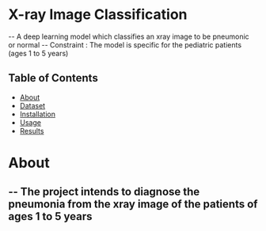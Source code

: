 # X-ray Image Classification  
-- A deep learning model which classifies an xray image to be pneumonic or normal 
-- Constraint : The model is specific for the pediatric patients (ages 1 to 5 years)
## Table of Contents
- [About](#about)
- [Dataset](#dataset)
- [Installation](#installation)
- [Usage](#usage)
- [Results](#results)

# About 
-- The project intends to diagnose the pneumonia from the xray image of the patients of ages 1 to 5 years
--
